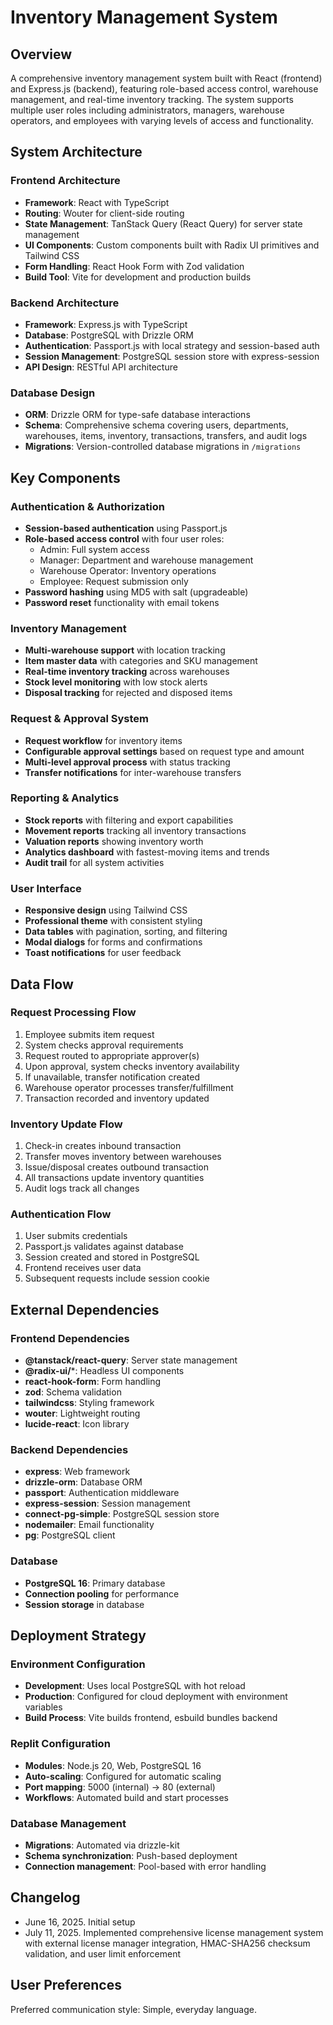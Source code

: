 # Inventory Management System

## Overview

A comprehensive inventory management system built with React (frontend) and Express.js (backend), featuring role-based access control, warehouse management, and real-time inventory tracking. The system supports multiple user roles including administrators, managers, warehouse operators, and employees with varying levels of access and functionality.

## System Architecture

### Frontend Architecture
- **Framework**: React with TypeScript
- **Routing**: Wouter for client-side routing
- **State Management**: TanStack Query (React Query) for server state management
- **UI Components**: Custom components built with Radix UI primitives and Tailwind CSS
- **Form Handling**: React Hook Form with Zod validation
- **Build Tool**: Vite for development and production builds

### Backend Architecture
- **Framework**: Express.js with TypeScript
- **Database**: PostgreSQL with Drizzle ORM
- **Authentication**: Passport.js with local strategy and session-based auth
- **Session Management**: PostgreSQL session store with express-session
- **API Design**: RESTful API architecture

### Database Design
- **ORM**: Drizzle ORM for type-safe database interactions
- **Schema**: Comprehensive schema covering users, departments, warehouses, items, inventory, transactions, transfers, and audit logs
- **Migrations**: Version-controlled database migrations in `/migrations`

## Key Components

### Authentication & Authorization
- **Session-based authentication** using Passport.js
- **Role-based access control** with four user roles:
  - Admin: Full system access
  - Manager: Department and warehouse management
  - Warehouse Operator: Inventory operations
  - Employee: Request submission only
- **Password hashing** using MD5 with salt (upgradeable)
- **Password reset** functionality with email tokens

### Inventory Management
- **Multi-warehouse support** with location tracking
- **Item master data** with categories and SKU management
- **Real-time inventory tracking** across warehouses
- **Stock level monitoring** with low stock alerts
- **Disposal tracking** for rejected and disposed items

### Request & Approval System
- **Request workflow** for inventory items
- **Configurable approval settings** based on request type and amount
- **Multi-level approval process** with status tracking
- **Transfer notifications** for inter-warehouse transfers

### Reporting & Analytics
- **Stock reports** with filtering and export capabilities
- **Movement reports** tracking all inventory transactions
- **Valuation reports** showing inventory worth
- **Analytics dashboard** with fastest-moving items and trends
- **Audit trail** for all system activities

### User Interface
- **Responsive design** using Tailwind CSS
- **Professional theme** with consistent styling
- **Data tables** with pagination, sorting, and filtering
- **Modal dialogs** for forms and confirmations
- **Toast notifications** for user feedback

## Data Flow

### Request Processing Flow
1. Employee submits item request
2. System checks approval requirements
3. Request routed to appropriate approver(s)
4. Upon approval, system checks inventory availability
5. If unavailable, transfer notification created
6. Warehouse operator processes transfer/fulfillment
7. Transaction recorded and inventory updated

### Inventory Update Flow
1. Check-in creates inbound transaction
2. Transfer moves inventory between warehouses
3. Issue/disposal creates outbound transaction
4. All transactions update inventory quantities
5. Audit logs track all changes

### Authentication Flow
1. User submits credentials
2. Passport.js validates against database
3. Session created and stored in PostgreSQL
4. Frontend receives user data
5. Subsequent requests include session cookie

## External Dependencies

### Frontend Dependencies
- **@tanstack/react-query**: Server state management
- **@radix-ui/***: Headless UI components
- **react-hook-form**: Form handling
- **zod**: Schema validation
- **tailwindcss**: Styling framework
- **wouter**: Lightweight routing
- **lucide-react**: Icon library

### Backend Dependencies
- **express**: Web framework
- **drizzle-orm**: Database ORM
- **passport**: Authentication middleware
- **express-session**: Session management
- **connect-pg-simple**: PostgreSQL session store
- **nodemailer**: Email functionality
- **pg**: PostgreSQL client

### Database
- **PostgreSQL 16**: Primary database
- **Connection pooling** for performance
- **Session storage** in database

## Deployment Strategy

### Environment Configuration
- **Development**: Uses local PostgreSQL with hot reload
- **Production**: Configured for cloud deployment with environment variables
- **Build Process**: Vite builds frontend, esbuild bundles backend

### Replit Configuration
- **Modules**: Node.js 20, Web, PostgreSQL 16
- **Auto-scaling**: Configured for automatic scaling
- **Port mapping**: 5000 (internal) → 80 (external)
- **Workflows**: Automated build and start processes

### Database Management
- **Migrations**: Automated via drizzle-kit
- **Schema synchronization**: Push-based deployment
- **Connection management**: Pool-based with error handling

## Changelog

- June 16, 2025. Initial setup
- July 11, 2025. Implemented comprehensive license management system with external license manager integration, HMAC-SHA256 checksum validation, and user limit enforcement

## User Preferences

Preferred communication style: Simple, everyday language.